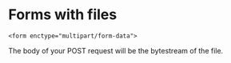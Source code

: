 # Forms with files

```
<form enctype="multipart/form-data">
```

The body of your POST request will be the bytestream of the file.